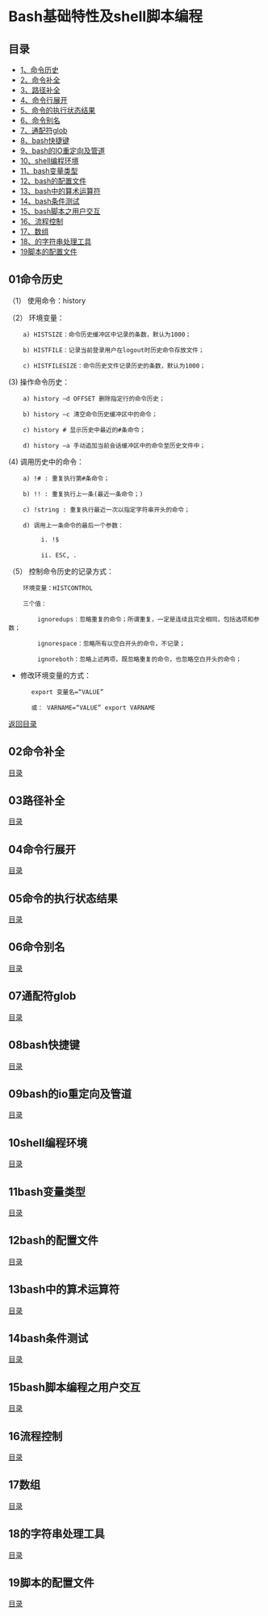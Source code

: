 # Bash基础特性及shell脚本编程
## <span id="目录">目录</span>
- [1、命令历史](#01命令历史)  
- [2、命令补全](#02命令补全)  
- [3、路径补全](#03路径补全)  
- [4、命令行展开](#04命令行展开)
- [5、命令的执行状态结果](#05命令的执行状态结果)  
- [6、命令别名](#06命令别名)
- [7、通配符glob](#07通配符glob)
- [8、bash快捷键](#08bash快捷键)
- [9、bash的IO重定向及管道](#09bash的io重定向及管道)
- [10、shell编程环境](#10shell编程环境)
- [11、bash变量类型](#11bash变量类型)
- [12、bash的配置文件](#12bash的配置文件)
- [13、bash中的算术运算符](#13bash中的算术运算符)
- [14、bash条件测试](#14bash条件测试)
- [15、bash脚本之用户交互](#15bash脚本编程之用户交互)
- [16、流程控制](#16流程控制)
- [17、数组](#17数组)
- [18、的字符串处理工具](#18的字符串处理工具)
- [19脚本的配置文件](#19脚本的配置文件)


## <span id="01命令历史">01命令历史</span>
（1） 使用命令：history

（2） 环境变量：

        a) HISTSIZE：命令历史缓冲区中记录的条数，默认为1000；

        b) HISTFILE：记录当前登录用户在logout时历史命令存放文件；

        c) HISTFILESIZE：命令历史文件记录历史的条数，默认为1000；
(3)  操作命令历史：

        a) history –d OFFSET 删除指定行的命令历史；

        b) history –c 清空命令历史缓冲区中的命令；

        c) history # 显示历史中最近的#条命令；

        d) history –a 手动追加当前会话缓冲区中的命令至历史文件中；
(4) 调用历史中的命令：

        a) !# : 重复执行第#条命令；

        b) !! : 重复执行上一条(最近一条命令；)

        c) !string : 重复执行最近一次以指定字符串开头的命令；

        d) 调用上一条命令的最后一个参数：

             i. !$

             ii. ESC, ．



（5） 控制命令历史的记录方式：

        环境变量：HISTCONTROL

        三个值：

            ignoredups：忽略重复的命令；所谓重复，一定是连续且完全相同，包括选项和参数；

            ignorespace：忽略所有以空白开头的命令，不记录；

            ignoreboth：忽略上述两项，既忽略重复的命令，也忽略空白开头的命令；

- 修改环境变量的方式：

         export 变量名=“VALUE”

         或： VARNAME=“VALUE” export VARNAME
         
[返回目录](#目录)

## <span id="02命令补全">02命令补全</span>
[目录](#目录)

## <span id="03路径补全">03路径补全</span>
[目录](#目录)

## <span id="04命令行展开">04命令行展开</span>
[目录](#目录)

## <span id="05命令的执行状态结果">05命令的执行状态结果</span>
[目录](#目录)

## <span id="06命令别名">06命令别名</span>
[目录](#目录)

## <span id="07通配符glob">07通配符glob</span>
[目录](#目录)

## <span id="08bash快捷键">08bash快捷键</span>
[目录](#目录)

## <span id="09bash的IO重定向及管道">09bash的io重定向及管道</span>
[目录](#目录)

## <span id="10shell编程环境">10shell编程环境</span>
[目录](#目录)

## <span id="11bash变量类型">11bash变量类型</span>
[目录](#目录)

## <span id="12bash的配置文件">12bash的配置文件</span>
[目录](#目录)

## <span id="13bash中的算术运算符">13bash中的算术运算符</span>
[目录](#目录)

## <span id="14bash条件测试">14bash条件测试</span>
[目录](#目录)

## <span id="15bash脚本编程之用户交互">15bash脚本编程之用户交互</span>
[目录](#目录)


## <span id="16流程控制">16流程控制</span>
[目录](#目录)


## <span id="17数组">17数组</span>
[目录](#目录)


## <span id="18的字符串处理工具">18的字符串处理工具</span>
[目录](#目录)


## <span id="19S脚本的配置文件">19脚本的配置文件</span>
[目录](#目录)
